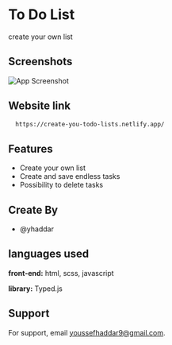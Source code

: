 # To Do List

create your own list


## Screenshots

![App Screenshot](https://www10.0zz0.com/2023/01/25/15/922988152.png)


## Website link



```bash
  https://create-you-todo-lists.netlify.app/
```


## Features

- Create your own list 
- Create and save endless tasks
- Possibility to delete tasks



## Create  By


- @yhaddar


## languages used

**front-end:** html, scss, javascript

**library:** Typed.js


## Support

For support, email youssefhaddar9@gmail.com.
